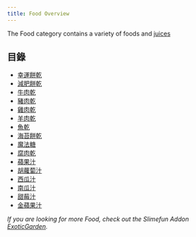 ```yaml
---
title: Food Overview
---
```


The Food category contains a variety of foods and [juices](Juices)

## 目錄

* [幸運餅乾](Fortune-Cookie)
* [減肥餅乾](Diet-Cookie)
* [牛肉乾](Meat-Jerky)
* [豬肉乾](Meat-Jerky)
* [雞肉乾](Meat-Jerky)
* [羊肉乾](Meat-Jerky)
* [魚乾](Meat-Jerky)
* [海苔餅乾](Kelp-Cookie)
* [魔法糖](Magic-Sugar)
* [腐肉乾](Monster-Jerky)
* [蘋果汁](Juices)
* [胡蘿蔔汁](Juices)
* [西瓜汁](Juices)
* [南瓜汁](Juices)
* [甜莓汁](Juices)
* [金蘋果汁](Juices)

*If you are looking for more Food, check out the Slimefun Addon [ExoticGarden](Addons#official-addons).*
